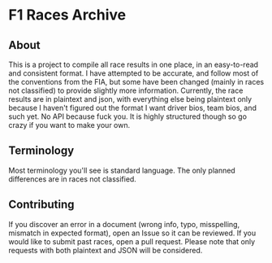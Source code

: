 # F1 Races Archive
## About
This is a project to compile all race results in one place, in an easy-to-read and consistent format. I have attempted to be accurate, and follow most of the conventions from the FIA, but some have been changed (mainly in races not classified) to provide slightly more information. Currently, the race results are in plaintext and json, with everything else being plaintext only because I haven't figured out the format I want driver bios, team bios, and such yet. No API because fuck you. It is highly structured though so go crazy if you want to make your own.

## Terminology
Most terminology you'll see is standard language. The only planned differences are in races not classified.

## Contributing
If you discover an error in a document (wrong info, typo, misspelling, mismatch in expected format), open an Issue so it can be reviewed. If you would like to submit past races, open a pull request. Please note that only requests with both plaintext and JSON will be considered.
